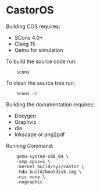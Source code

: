 # CastorOS

Building COS requires:
 - SCons 4.0+
 - Clang 15
 - Qemu for simulation

To build the source code run:
```shell
    scons
```

To clean the source tree run:
```shell
    scons -c
```

Building the documentation requires:
 - Doxygen
 - Graphviz
 - dia
 - Inkscape or png2pdf

Running Command:
```shell
    qemu-system-x86_64 \
    -smp cpus=1 \
    -kernel build/sys/castor \
    -hda build/bootdisk.img \
    -nic none \
    -nographic
```
